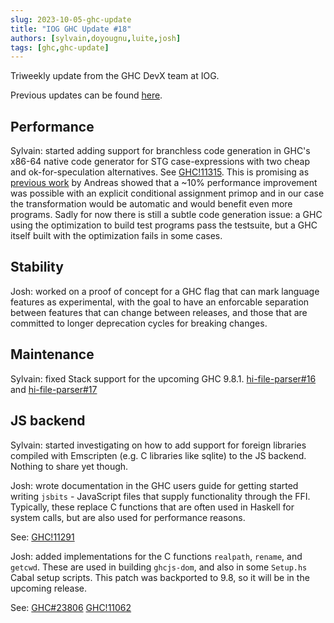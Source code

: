 ```yaml
---
slug: 2023-10-05-ghc-update
title: "IOG GHC Update #18"
authors: [sylvain,doyougnu,luite,josh]
tags: [ghc,ghc-update]
---
```


Triweekly update from the GHC DevX team at IOG.

<!-- truncate -->

Previous updates can be found [here](https://engineering.iog.io/tags/ghc-update).

## Performance

Sylvain: started adding support for branchless code generation in GHC's x86-64 native code generator
for STG case-expressions with two cheap and ok-for-speculation alternatives. See [GHC!11315](https://gitlab.haskell.org/ghc/ghc/-/merge_requests/11315).
This is promising as [previous work](https://gitlab.haskell.org/ghc/ghc/-/merge_requests/9654#note_471280) by Andreas showed that a ~10% performance
improvement was possible with an explicit conditional assignment primop and in our case the transformation would be automatic and would benefit even more programs.
Sadly for now there is still a subtle code generation issue: a GHC using the optimization to build test programs pass the testsuite, but a GHC itself built
with the optimization fails in some cases.

## Stability

Josh: worked on a proof of concept for a GHC flag that can mark language features as experimental, with the goal to have an enforcable separation between
features that can change between releases, and those that are committed to longer deprecation cycles for breaking changes.

## Maintenance

Sylvain: fixed Stack support for the upcoming GHC 9.8.1.
[hi-file-parser#16](https://github.com/commercialhaskell/hi-file-parser/issues/16)
and
[hi-file-parser#17](https://github.com/commercialhaskell/hi-file-parser/pull/17)

## JS backend

Sylvain: started investigating on how to add support for foreign libraries compiled with Emscripten (e.g. C libraries like sqlite) to the JS backend. Nothing to share yet though.

Josh: wrote documentation in the GHC users guide for getting started writing `jsbits` - JavaScript files that supply functionality through the FFI. Typically, these replace
C functions that are often used in Haskell for system calls, but are also used for performance reasons.

See: [GHC!11291](https://gitlab.haskell.org/ghc/ghc/-/merge_requests/11291)

Josh: added implementations for the C functions `realpath`, `rename`, and `getcwd`. These are used in building `ghcjs-dom`, and also in some `Setup.hs` Cabal setup scripts. This
patch was backported to 9.8, so it will be in the upcoming release.

See: 
[GHC#23806](https://gitlab.haskell.org/ghc/ghc/-/issues/23806)
[GHC!11062](https://gitlab.haskell.org/ghc/ghc/-/merge_requests/11062)
